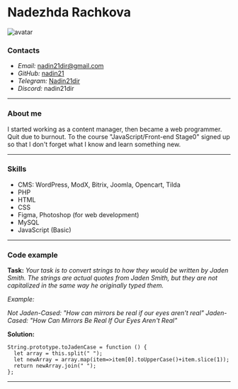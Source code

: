 # Nadezhda Rachkova 
![avatar](https://avatars.githubusercontent.com/u/86152903?v=4)


### Contacts
+ *Email:* nadin21dir@gmail.com
+ *GitHub:* [nadin21](https://github.com/Nadin21 "GitHub")
+ *Telegram:* [Nadin21dir](https://t.me/Nadin21dir "Telegram")
+ *Discord:* nadin21dir

*****

### About me

I started working as a content manager, then became a web programmer.
Quit due to burnout. To the course "JavaScript/Front-end Stage0" signed up so that I don't forget what I know and learn something new.

*****

### Skills
+ CMS: WordPress, ModX, Bitrix, Joomla, Opencart, Tilda
+ PHP
+ HTML
+ CSS
+ Figma, Photoshop (for web development)
+ MySQL
+ JavaScript (Basic)

*****

### Code example

**Task:** _Your task is to convert strings to how they would be written by Jaden Smith. The strings are actual quotes from Jaden Smith, but they are not capitalized in the same way he originally typed them._

_Example:_

_Not Jaden-Cased: "How can mirrors be real if our eyes aren't real"_
_Jaden-Cased:     "How Can Mirrors Be Real If Our Eyes Aren't Real"_

**Solution:**

```
String.prototype.toJadenCase = function () {
  let array = this.split(" ");  
  let newArray = array.map(item=>item[0].toUpperCase()+item.slice(1));
  return newArray.join(" ");
};
```

*****